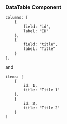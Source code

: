 ### DataTable Component

```
columns: [
    {
        field: "id",
        label: "ID"
    },
    {
        field: "title",
        label: "Title"
    }
],
```
and
```
items: [
    {
        id: 1,
        title: "Title 1"
    },
    {
        id: 2,
        title: "Title 2"
    }
]
```